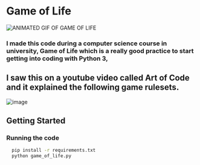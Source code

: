 
# Game of Life

![ANIMATED GIF OF GAME OF LIFE](https://imgur.com/7c06NIm.gif)

### I made this code during a computer science course in university, Game of Life which is a really good practice to start getting into coding with Python 3,
## I saw this on a youtube video called Art of Code and it explained the following game rulesets.
![image](https://user-images.githubusercontent.com/34681035/152648355-2ef2af7c-c141-4db1-9b7c-126f63af6427.png)

## Getting Started

### Running the code

```bash
  pip install -r requirements.txt
  python game_of_life.py
```
